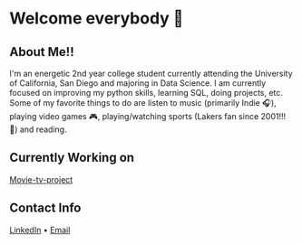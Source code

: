 # Welcome everybody :wave:

## About Me!!
I'm an energetic 2nd year college student currently attending the University of California, San Diego and majoring in Data Science. I am currently focused on improving my python skills, learning SQL, doing projects, etc. Some of my favorite things to do are listen to music (primarily Indie :headphones:), playing video games :video_game:, playing/watching sports (Lakers fan since 2001!!! :basketball:) and reading.

## Currently Working on 
[Movie-tv-project](https://github.com/Amandoj/movie_tv_project)

## Contact Info
<p><a title="LinkedIn" href="https://www.linkedin.com/in/amando-jimenez-4408311b0/">LinkedIn</a> • <a href="mailto:ajimenez@ucsd.edu">Email</a></p>

